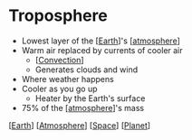 # Troposphere

- Lowest layer of the [[Earth]]'s [[atmosphere]]
- Warm air replaced by currents of cooler air
  - [[Convection]]
  - Generates clouds and wind
- Where weather happens
- Cooler as you go up
  - Heater by the Earth's surface
- 75% of the [[atmosphere]]'s mass

[[Earth]] [[Atmosphere]] [[Space]] [[Planet]]

[//begin]: # "Autogenerated link references for markdown compatibility"
[earth]: earth "Earth 🜨"
[atmosphere]: atmosphere "Atmosphere"
[convection]: convection "Convection"
[space]: space "Space"
[planet]: planet "Planet"
[//end]: # "Autogenerated link references"